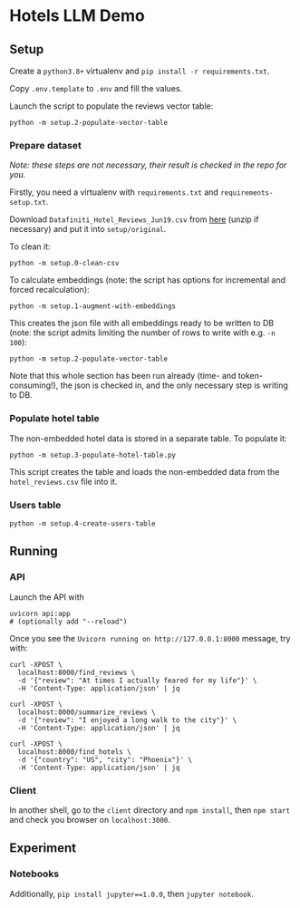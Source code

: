 # Hotels LLM Demo

## Setup

Create a `python3.8+` virtualenv and `pip install -r requirements.txt`.

Copy `.env.template` to `.env` and fill the values.

Launch the script to populate the reviews vector table:

```
python -m setup.2-populate-vector-table
```

### Prepare dataset

_Note: these steps are not necessary, their result is checked in the repo for you._

Firstly, you need a virtualenv with `requirements.txt` and `requirements-setup.txt`.

Download `Datafiniti_Hotel_Reviews_Jun19.csv` from [here](https://www.kaggle.com/datasets/datafiniti/hotel-reviews?select=Datafiniti_Hotel_Reviews_Jun19.csv) (unzip if necessary) and put it into `setup/original`.

To clean it:

```
python -m setup.0-clean-csv
```

To calculate embeddings (note: the script has options for incremental and forced recalculation):

```
python -m setup.1-augment-with-embeddings
```

This creates the json file with all embeddings ready to be written to DB (note:
the script admits limiting the number of rows to write with e.g. `-n 100`):

```
python -m setup.2-populate-vector-table
```

Note that this whole section has been run already (time- and token-consuming!),
the json is checked in, and the only necessary step is writing to DB.

### Populate hotel table

The non-embedded hotel data is stored in a separate table. To populate it:

``` 
python -m setup.3-populate-hotel-table.py
```

This script creates the table and loads the non-embedded data from the `hotel_reviews.csv` file into it.

### Users table

```
python -m setup.4-create-users-table
```

## Running

### API

Launch the API with

```
uvicorn api:app
# (optionally add "--reload")
```

Once you see the `Uvicorn running on http://127.0.0.1:8000` message, try with:

```
curl -XPOST \
  localhost:8000/find_reviews \
  -d '{"review": "At times I actually feared for my life"}' \
  -H 'Content-Type: application/json' | jq

curl -XPOST \
  localhost:8000/summarize_reviews \
  -d '{"review": "I enjoyed a long walk to the city"}' \
  -H 'Content-Type: application/json' | jq

curl -XPOST \
  localhost:8000/find_hotels \
  -d '{"country": "US", "city": "Phoenix"}' \
  -H 'Content-Type: application/json' | jq
```

### Client

In another shell, go to the `client` directory and `npm install`, then
`npm start` and check you browser on `localhost:3000`.

## Experiment

### Notebooks

Additionally, `pip install jupyter==1.0.0`, then `jupyter notebook`.